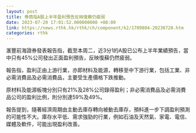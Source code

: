 ```yaml
---
layout: post
title: 券商指A股上半年盈利預告反映復蘇仍疲弱
date: 2023-07-20 17:01:52.000000000 +08:00
link: https://news.rthk.hk/rthk/ch/component/k2/1709804-20230720.htm
categories: rthk
---
```


滙豐前海證券發表報告指，截至本周二，近3分1的A股已公布上半年業績預告，當中只有45%公司發出正面盈利預告，反映復蘇仍然疲弱。

報告指，盈利正由上游行業，亦即材料及能源，轉移至中下游行業，包括工業、非必需消費品及必需消費品，主要受生產價格下跌推動。

原材料及能源板塊分別只有21%及28%公司錄得盈利；非必需消費品及必需消費品公司的盈利比例，則分別達59%及49%。

報告提到，隨著經濟周期由主動去庫存轉向被動去庫存，預料進一步下調盈利預測的可能性不大。庫存水平低、需求強勁的行業，例如石油及天然氣、家電、電信、媒體及軟件，可能出現盈利改善。
